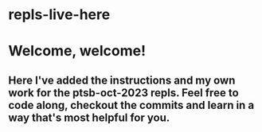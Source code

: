 # repls-live-here

<h1>Welcome, welcome!</h1>
<h2>Here I've added the instructions and my own work for the ptsb-oct-2023 repls. Feel free to code along, checkout the commits and learn in a way that's most helpful for you.</h2>
